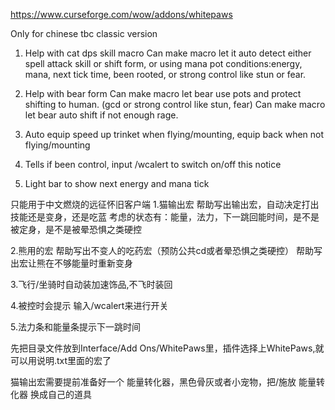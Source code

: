 https://www.curseforge.com/wow/addons/whitepaws

Only for chinese tbc classic version

1. Help with cat dps skill macro
Can make macro let it auto detect either spell attack skill or shift form, or using mana pot
conditions:energy, mana, next tick time, been rooted, or strong control like stun or fear.

2. Help with bear form
Can make macro let bear use pots and protect shifting to human. (gcd or strong control like stun, fear)
Can make macro let bear auto shift if not enough rage.

3. Auto equip speed up trinket when flying/mounting, equip back when not flying/mounting

4. Tells if been control, input /wcalert to switch on/off this notice

5. Light bar to show next energy and mana tick

只能用于中文燃烧的远征怀旧客户端
1.猫输出宏
帮助写出输出宏，自动决定打出技能还是变身，还是吃蓝
考虑的状态有：能量，法力，下一跳回能时间，是不是被定身，是不是被晕恐惧之类硬控

2.熊用的宏
帮助写出不变人的吃药宏（预防公共cd或者晕恐惧之类硬控）
帮助写出宏让熊在不够能量时重新变身

3.飞行/坐骑时自动装加速饰品,不飞时装回

4.被控时会提示 输入/wcalert来进行开关

5.法力条和能量条提示下一跳时间

先把目录文件放到Interface/Add Ons/WhitePaws里，插件选择上WhitePaws,就可以用说明.txt里面的宏了

猫输出宏需要提前准备好一个 能量转化器，黑色骨灰或者小宠物，把/施放 能量转化器 换成自己的道具
